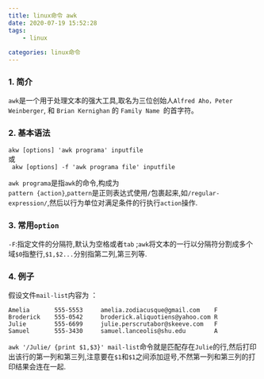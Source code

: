 ```yaml
---
title: linux命令 awk
date: 2020-07-19 15:52:28
tags:
    - linux
  
categories: linux命令
---
```


### 1. 简介
`awk`是一个用于处理文本的强大工具,取名为三位创始人`Alfred Aho，Peter  Weinberger`, 和 `Brian Kernighan` 的 `Family Name `的首字符。
<!-- more -->
### 2. 基本语法
`akw [options] 'awk programa' inputfile`  
或  
` akw [options] -f 'awk programa file' inputfile`   

`awk programa`是指`awk`的命令,构成为  
`pattern {action}`,`pattern`是正则表达式使用`/`包裹起来,如`/regular-expression/`,然后以行为单位对满足条件的行执行`action`操作.

### 3. 常用`option`   

`-F`:指定文件的分隔符,默认为空格或者`tab` ;`awk`将文本的一行以分隔符分割成多个域`$0`指整行,`$1,$2...`分别指第二列,第三列等.  

### 4. 例子
假设文件`mail-list`内容为 ： 
```
Amelia       555-5553     amelia.zodiacusque@gmail.com    F
Broderick    555-0542     broderick.aliquotiens@yahoo.com R
Julie        555-6699     julie.perscrutabor@skeeve.com   F
Samuel       555-3430     samuel.lanceolis@shu.edu        A
```  

`awk '/Julie/ {print $1,$3}' mail-list`命令就是匹配存在`Julie`的行,然后打印出该行的第一列和第三列,注意要在`$1`和`$1`之间添加逗号,不然第一列和第三列的打印结果会连在一起.
